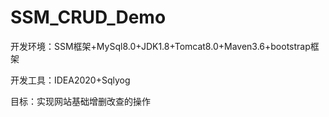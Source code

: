 # SSM_CRUD_Demo
开发环境：SSM框架+MySql8.0+JDK1.8+Tomcat8.0+Maven3.6+bootstrap框架

开发工具：IDEA2020+Sqlyog

目标：实现网站基础增删改查的操作
